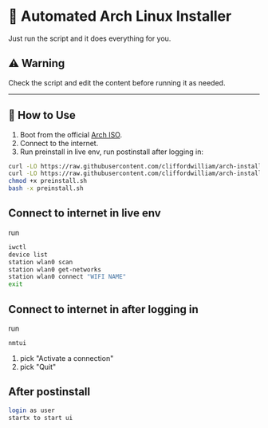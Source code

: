 # 🧪 Automated Arch Linux Installer

Just run the script and it does everything for you.

## ⚠️ Warning

Check the script and edit the content before running it as needed.

---

## 🚀 How to Use

1. Boot from the official [Arch ISO](https://archlinux.org/download/).
2. Connect to the internet.
3. Run preinstall in live env, run postinstall after logging in:

```bash
curl -LO https://raw.githubusercontent.com/cliffordwilliam/arch-install/main/preinstall.sh
curl -LO https://raw.githubusercontent.com/cliffordwilliam/arch-install/main/postinstall.sh
chmod +x preinstall.sh
bash -x preinstall.sh
```

## Connect to internet in live env

run

```bash
iwctl
device list
station wlan0 scan
station wlan0 get-networks
station wlan0 connect "WIFI NAME"
exit
```

## Connect to internet in after logging in

run

```bash
nmtui
```

1. pick "Activate a connection"
2. pick "Quit"

## After postinstall

```bash
login as user
startx to start ui
```

